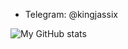 - Telegram: @kingjassix


![My GitHub stats](https://github-readme-stats.vercel.app/api?username=jassix&show_icons=true&theme=onedark)
